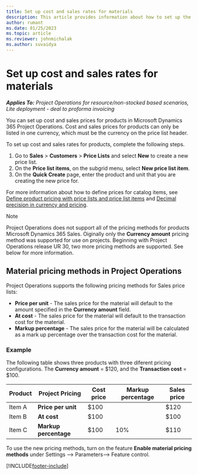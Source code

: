 ```yaml
---
title: Set up cost and sales rates for materials
description: This article provides information about how to set up the cost and sales rates for materials used on projects. 
author: rumant
ms.date: 01/25/2023
ms.topic: article
ms.reviewer: johnmichalak
ms.author: suvaidya
---
```


# Set up cost and sales rates for materials

_**Applies To:** Project Operations for resource/non-stocked based scenarios, Lite deployment - deal to proforma invoicing_

You can set up cost and sales prices for products in Microsoft Dynamics 365 Project Operations. Cost and sales prices for products can only be listed in one currency, which must be the currency on the price list header.

To set up cost and sales rates for products, complete the following steps. 

1. Go to **Sales** > **Customers** > **Price Lists** and select **New** to create a new price list. 
2. On the **Price list items**, on the subgrid menu, select **New price list item**. 
3. On the **Quick Create** page, enter the product and unit that you are creating the new price for.

For more information about how to define prices for catalog items, see [Define product pricing with price lists and price list items](/dynamics365/sales/create-price-lists-price-list-items-define-pricing-products) and [Decimal precision in currency and pricing](/dynamics365/sales/decimal-precision-currency-pricing).

> [!Note]
> Project Operations does not support all of the pricing methods for products Microsoft Dynamics 365 Sales. Oiginally only the **Currency amount** pricing method was supported for use on projects. Beginning with Project Operations release UR 30, two more pricing methods are supported. See below for more information. 

## Material pricing methods in Project Operations 
Project Operations supports the following pricing methods for Sales price lists:  

- **Price per unit** - The sales price for the material will default to the amount specified in the **Currency amount** field. 
- **At cost** - The sales price for the material will default to the transaction cost for the material. 
- **Markup percentage** - The sales price for the material will be calculated as a mark up percentage over the transaction cost for the material. 

### Example

The following table shows three products with three diferent pricing configurations. The **Currency amount** = $120, and the **Transaction cost** = $100.

| Product | Project Pricing | Cost price | Markup percentage| Sales price| 
| ---  | --- | --- | --- | --- |
|Item A | **Price per unit** | $100 |   | $120 |
|Item B | **At cost**        | $100 |   | $100 |
|Item C | **Markup percentage**| $100| 10%  |  $110|

To use the new pricing methods, turn on the feature **Enable material pricing methods** under Settings --> Parameters--> Feature control. 


[!INCLUDE[footer-include](../includes/footer-banner.md)]
